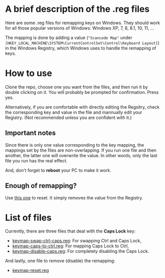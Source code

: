 # A brief description of the .reg files

Here are some .reg files for remapping keys on Windows. They should work for all those popular versions of Windows: Windows XP, 7, 8, 8.1, 10, 11, ...

The mapping is done by adding a value (`"Scancode Map"` under `[HKEY_LOCAL_MACHINE\SYSTEM\CurrentControlSet\Control\Keyboard Layout]`) in the Windows Registry, which Windows uses to handle the remapping of keys.

# How to use

Clone the repo, choose one you want from the files, and then run it by double clicking on it. You will probably be prompted for confirmation. Press yes.

Alternatively, if you are comfortable with directly editing the Regsitry, check the corresponding key and value in the file and mannually edit your Registry. (Not recommended unless you are confident with it.)

## Important notes

Since there is only one value corresponding to the key mapping, the mappings set by the files are non-overlapping. If you run one file and then another, the latter one will overwrite the value. In other words, only the last file you run has the real effect.

And, don't forget to **reboot** your PC to make it work.

## Enough of remapping?

Use [this one](keymap-reset.reg) to reset.
It simply removes the value from the Registry.


# List of files

Currently, there are three files that deal with the **Caps Lock** key:
- [keymap-swap-ctrl-caps.reg](keymap-swap-ctrl-caps.reg):
    For swapping Ctrl and Caps Lock,
- [keymap-caps-to-ctrl.reg](keymap-caps-to-ctrl.reg):
    For mapping Caps Lock to Ctrl,
- [keymap-disable-caps.reg](keymap-disable-caps.reg):
    For completely disabling the Caps Lock.

And lastly, one file to remove (disable) the remapping:
- [keymap-reset.reg](keymap-reset.reg)
